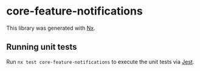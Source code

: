 # core-feature-notifications

This library was generated with [Nx](https://nx.dev).

## Running unit tests

Run `nx test core-feature-notifications` to execute the unit tests via [Jest](https://jestjs.io).
